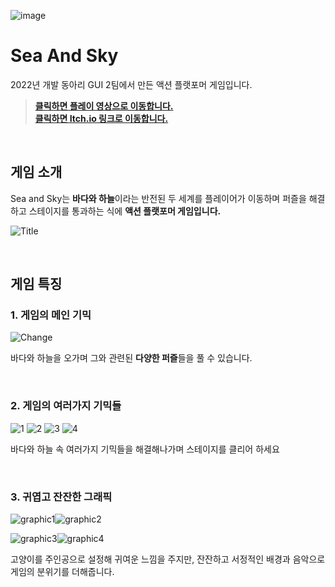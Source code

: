 ![image](https://user-images.githubusercontent.com/98889991/209693210-aaecfc9c-35d0-4f25-823b-4f6a9fd79173.png)

# Sea And Sky
2022년 개발 동아리 GUI 2팀에서 만든 액션 플랫포머 게임입니다.

> [**클릭하면 플레이 영상으로 이동합니다.**](https://www.youtube.com/watch?v=lnqnWyks7uM)<br>
> [**클릭하면 Itch.io 링크로 이동합니다.**](https://ehdbs28.itch.io/sea-and-sky)

<br>

## 게임 소개

Sea and Sky는 **바다와 하늘**이라는 반전된 두 세계를 플레이어가 이동하며 퍼즐을 해결하고 스테이지를 통과하는 식에 **액션 플랫포머 게임입니다.**

![Title](https://user-images.githubusercontent.com/77655318/195749762-d15bea74-05d0-4b61-9d03-c678e60ed0f6.gif)

<br>

## 게임 특징

### 1. 게임의 메인 기믹

![Change](https://user-images.githubusercontent.com/77655318/195731420-6b695920-39a9-4393-a914-64f729b01e48.gif)

바다와 하늘을 오가며 그와 관련된 **다양한 퍼즐**들을 풀 수 있습니다.

<br>

### 2. 게임의 여러가지 기믹들

![1](https://user-images.githubusercontent.com/98889991/209695556-93634fe5-5481-45ca-802d-50eddfd80748.png)
![2](https://user-images.githubusercontent.com/98889991/209695562-737f0c70-3268-47fd-aa48-8be39a7d5765.png)
![3](https://user-images.githubusercontent.com/98889991/209695567-ad98e5fc-baf6-491b-a120-d46472bb5d33.png)
![4](https://user-images.githubusercontent.com/98889991/209695572-17bad630-845e-4820-ad80-2b47e6ed3c96.png)

바다와 하늘 속 여러가지 기믹들을 해결해나가며 스테이지를 클리어 하세요

<br>

### 3. 귀엽고 잔잔한 그래픽

![graphic1](https://user-images.githubusercontent.com/77655318/195748423-e7caa9c5-1c49-4542-9d3f-796ede8485ca.png)![graphic2](https://user-images.githubusercontent.com/77655318/195748436-556dc287-e400-4d9e-8911-e8904a83c353.png)

![graphic3](https://user-images.githubusercontent.com/77655318/195748439-05cccbb9-e68c-4489-b9f9-e02f0c722d89.png)![graphic4](https://user-images.githubusercontent.com/77655318/195748448-06963467-cb33-4006-b2be-eba9525aa966.png)

고양이를 주인공으로 설정해 귀여운 느낌을 주지만, 잔잔하고 서정적인 배경과 음악으로 게임의 분위기를 더해줍니다.

<br>
